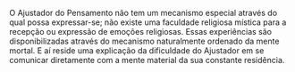 O Ajustador do Pensamento não tem um mecanismo especial através do qual possa expressar-se; não existe uma faculdade religiosa mística para a recepção ou expressão de emoções religiosas. Essas experiências são disponibilizadas através do mecanismo naturalmente ordenado da mente mortal. E aí reside uma explicação da dificuldade do Ajustador em se comunicar diretamente com a mente material da sua constante residência.
